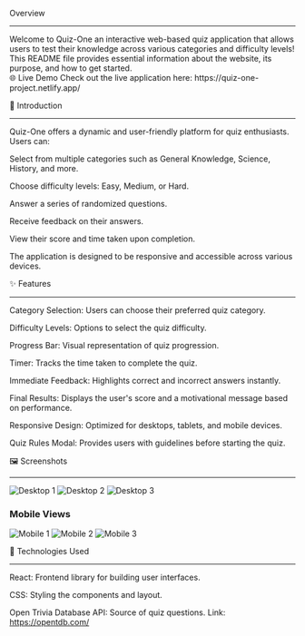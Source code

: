 Overview

<hr />
Welcome to Quiz-One an interactive web-based quiz application that allows users to test their knowledge across various categories and difficulty levels! This README file provides essential information about the website, its purpose, and how to get started.
<br/>
🌐 Live Demo
Check out the live application here: https://quiz-one-project.netlify.app/

📖 Introduction

<hr />
Quiz-One offers a dynamic and user-friendly platform for quiz enthusiasts. Users can:

Select from multiple categories such as General Knowledge, Science, History, and more.

Choose difficulty levels: Easy, Medium, or Hard.

Answer a series of randomized questions.

Receive feedback on their answers.

View their score and time taken upon completion.

The application is designed to be responsive and accessible across various devices.

✨ Features

<hr />
Category Selection: Users can choose their preferred quiz category.

Difficulty Levels: Options to select the quiz difficulty.

Progress Bar: Visual representation of quiz progression.

Timer: Tracks the time taken to complete the quiz.

Immediate Feedback: Highlights correct and incorrect answers instantly.

Final Results: Displays the user's score and a motivational message based on performance.

Responsive Design: Optimized for desktops, tablets, and mobile devices.

Quiz Rules Modal: Provides users with guidelines before starting the quiz.

🖼️ Screenshots

<hr />

![Desktop 1](https://github.com/frestaris/Quizone/raw/ffce4c9d04f0c711682811d1131d8134c0027955/src/assets/images/Desktop-1.png)
![Desktop 2](https://github.com/frestaris/Quizone/raw/ffce4c9d04f0c711682811d1131d8134c0027955/src/assets/images/Desktop-2.png)
![Desktop 3](https://github.com/frestaris/Quizone/raw/ffce4c9d04f0c711682811d1131d8134c0027955/src/assets/images/Desktop-3.png)

### Mobile Views

![Mobile 1](https://github.com/frestaris/Quizone/raw/ffce4c9d04f0c711682811d1131d8134c0027955/src/assets/images/Mobile-1.png)
![Mobile 2](https://github.com/frestaris/Quizone/raw/ffce4c9d04f0c711682811d1131d8134c0027955/src/assets/images/Mobile-2.png)
![Mobile 3](https://github.com/frestaris/Quizone/raw/ffce4c9d04f0c711682811d1131d8134c0027955/src/assets/images/Mobile-3.png)

🔧 Technologies Used

<hr />
React: Frontend library for building user interfaces.

CSS: Styling the components and layout.

Open Trivia Database API: Source of quiz questions. Link: https://opentdb.com/
